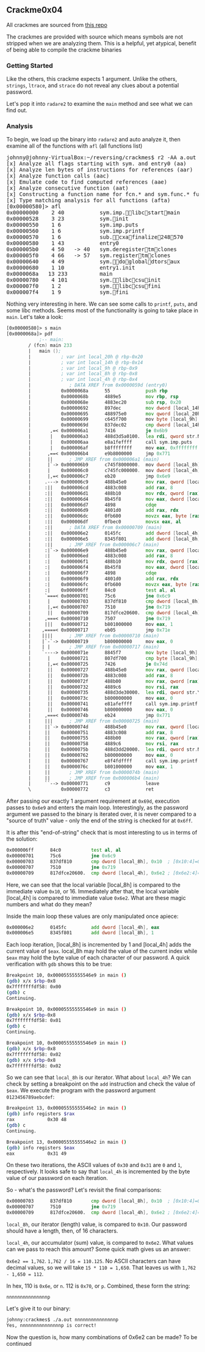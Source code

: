 ## Crackme0x04

All crackmes are sourced from [this repo](https://github.com/leotindall/crackmes)

The crackmes are provided with source which means symbols are not stripped when we are analyzing them. This is a helpful, yet atypical, benefit of being able to compile the crackme binaries

### Getting Started

Like the others, this crackme expects 1 argument. Unlike the others, `strings`, `ltrace`, and `strace` do not reveal any clues about a potential password.

Let's pop it into `radare2` to examine the `main` method and see what we can find out.

### Analysis

To begin, we load up the binary into `radare2` and auto analyze it, then examine all of the functions with `afl` (all functions list)

<pre>
johnny@johnny-VirtualBox:~/reversing/crackmes$ r2 -AA a.out
[x] Analyze all flags starting with sym. and entry0 (aa)
[x] Analyze len bytes of instructions for references (aar)
[x] Analyze function calls (aac)
[x] Emulate code to find computed references (aae)
[x] Analyze consecutive function (aat)
[x] Constructing a function name for fcn.&#42; and sym.func.&#42; functions (aan)
[x] Type matching analysis for all functions (afta)
[0x00000580]> afl
0x00000000    2 40           sym.imp.&#5;&#5;libc&#5;start&#5;main
0x00000528    3 23           sym.&#5;init
0x00000550    1 6            sym.imp.puts
0x00000560    1 6            sym.imp.printf
0x00000570    1 6            sub.&#5;&#5;cxa&#5;finalize&#5;248&#5;570
0x00000580    1 43           entry0
0x000005b0    4 50   -> 40   sym.deregister&#5;tm&#5;clones
0x000005f0    4 66   -> 57   sym.register&#5;tm&#5;clones
0x00000640    4 49           sym.&#5;&#5;do&#5;global&#5;dtors&#5;aux
0x00000680    1 10           entry1.init
0x0000068a   13 233          main
0x00000780    4 101          sym.&#5;&#5;libc&#5;csu&#5;init
0x000007f0    1 2            sym.&#5;&#5;libc&#5;csu&#5;fini
0x000007f4    1 9            sym.&#5;fini
</pre>


Nothing very interesting in here. We can see some calls to `printf`, `puts`, and some libc methods. Seems most of the functionality is going to take place in `main`. Let's take a look:

```asm
[0x00000580]> s main
[0x0000068a]> pdf
            ;-- main:
	    / (fcn) main 233
	    |   main ();
	    |           ; var int local_20h @ rbp-0x20
	    |           ; var int local_14h @ rbp-0x14
	    |           ; var int local_9h @ rbp-0x9
	    |           ; var int local_8h @ rbp-0x8
	    |           ; var int local_4h @ rbp-0x4
	    |              ; DATA XREF from 0x0000059d (entry0)
	    |           0x0000068a      55             push rbp
	    |           0x0000068b      4889e5         mov rbp, rsp
	    |           0x0000068e      4883ec20       sub rsp, 0x20
	    |           0x00000692      897dec         mov dword [local_14h], edi
	    |           0x00000695      488975e0       mov qword [local_20h], rsi
	    |           0x00000699      c645f700       mov byte [local_9h], 0
	    |           0x0000069d      837dec02       cmp dword [local_14h], 2    ; [0x2:4]=0x102464c
	    |       ,=< 0x000006a1      7416           je 0x6b9
	    |       |   0x000006a3      488d3d5a0100.  lea rdi, qword str.Need_exactly_one_argument. ; 0x804 ; "Need exactly one argument." ; const char * s
	    |       |   0x000006aa      e8a1feffff     call sym.imp.puts           ; int puts(const char *s)
	    |       |   0x000006af      b8ffffffff     mov eax, 0xffffffff         ; -1
	    |      ,==< 0x000006b4      e9b8000000     jmp 0x771
	    |      ||      ; JMP XREF from 0x000006a1 (main)
	    |      |`-> 0x000006b9      c745f8000000.  mov dword [local_8h], 0
	    |      |    0x000006c0      c745fc000000.  mov dword [local_4h], 0
	    |      |,=< 0x000006c7      eb20           jmp 0x6e9
	    |     .---> 0x000006c9      488b45e0       mov rax, qword [local_20h]
	    |     :||   0x000006cd      4883c008       add rax, 8
	    |     :||   0x000006d1      488b10         mov rdx, qword [rax]
	    |     :||   0x000006d4      8b45f8         mov eax, dword [local_8h]
	    |     :||   0x000006d7      4898           cdqe
	    |     :||   0x000006d9      4801d0         add rax, rdx                ; '('
	    |     :||   0x000006dc      0fb600         movzx eax, byte [rax]
	    |     :||   0x000006df      0fbec0         movsx eax, al
	    |     :||      ; DATA XREF from 0x00000709 (main)
	    |     :||   0x000006e2      0145fc         add dword [local_4h], eax
	    |     :||   0x000006e5      8345f801       add dword [local_8h], 1
	    |     :||      ; JMP XREF from 0x000006c7 (main)
	    |     :|`-> 0x000006e9      488b45e0       mov rax, qword [local_20h]
	    |     :|    0x000006ed      4883c008       add rax, 8
	    |     :|    0x000006f1      488b10         mov rdx, qword [rax]
	    |     :|    0x000006f4      8b45f8         mov eax, dword [local_8h]
	    |     :|    0x000006f7      4898           cdqe
	    |     :|    0x000006f9      4801d0         add rax, rdx                ; '('
	    |     :|    0x000006fc      0fb600         movzx eax, byte [rax]
	    |     :|    0x000006ff      84c0           test al, al
	    |     `===< 0x00000701      75c6           jne 0x6c9
	    |      |    0x00000703      837df810       cmp dword [local_8h], 0x10  ; [0x10:4]=0x3e0003
	    |      |,=< 0x00000707      7510           jne 0x719
	    |      ||   0x00000709      817dfce20600.  cmp dword [local_4h], 0x6e2 ; [0x6e2:4]=0x83fc4501
	    |     ,===< 0x00000710      7507           jne 0x719
	    |     |||   0x00000712      b801000000     mov eax, 1
	    |    ,====< 0x00000717      eb05           jmp 0x71e
	    |    ||||      ; JMP XREF from 0x00000710 (main)
	    |    |`-`-> 0x00000719      b800000000     mov eax, 0
	    |    | |       ; JMP XREF from 0x00000717 (main)
	    |    `----> 0x0000071e      8845f7         mov byte [local_9h], al
	    |      |    0x00000721      807df700       cmp byte [local_9h], 0
	    |      |,=< 0x00000725      7426           je 0x74d
	    |      ||   0x00000727      488b45e0       mov rax, qword [local_20h]
	    |      ||   0x0000072b      4883c008       add rax, 8
	    |      ||   0x0000072f      488b00         mov rax, qword [rax]
	    |      ||   0x00000732      4889c6         mov rsi, rax
	    |      ||   0x00000735      488d3de30000.  lea rdi, qword str.Yes___s_is_correct ; 0x81f ; "Yes, %s is correct!\n" ; const char * format
	    |      ||   0x0000073c      b800000000     mov eax, 0
	    |      ||   0x00000741      e81afeffff     call sym.imp.printf         ; int printf(const char *format)
	    |      ||   0x00000746      b800000000     mov eax, 0
	    |     ,===< 0x0000074b      eb24           jmp 0x771
	    |     |||      ; JMP XREF from 0x00000725 (main)
	    |     ||`-> 0x0000074d      488b45e0       mov rax, qword [local_20h]
	    |     ||    0x00000751      4883c008       add rax, 8
	    |     ||    0x00000755      488b00         mov rax, qword [rax]
	    |     ||    0x00000758      4889c6         mov rsi, rax
	    |     ||    0x0000075b      488d3dd20000.  lea rdi, qword str.No___s_is_not_correct. ; 0x834 ; "No, %s is not correct.\n" ; const char * format
	    |     ||    0x00000762      b800000000     mov eax, 0
	    |     ||    0x00000767      e8f4fdffff     call sym.imp.printf         ; int printf(const char *format)
	    |     ||    0x0000076c      b801000000     mov eax, 1
	    |     ||       ; JMP XREF from 0x0000074b (main)
	    |     ||       ; JMP XREF from 0x000006b4 (main)
	    |     ``--> 0x00000771      c9             leave
	    \           0x00000772      c3             ret
```

After passing our exactly 1 argument requirement at `0x69d`, execution passes to `0x6e9` and enters the main loop.
Interestingly, as the password argument we passed to the binary is iterated over, it is never compared to a "source of truth" value - only the end of the string is checked for at `0x6ff`.

It is after this "end-of-string" check that is most interesting to us in terms of the solution:

```asm
0x000006ff      84c0           test al, al
0x00000701      75c6           jne 0x6c9
0x00000703      837df810       cmp dword [local_8h], 0x10  ; [0x10:4]=0x3e0003
0x00000707      7510           jne 0x719
0x00000709      817dfce20600.  cmp dword [local_4h], 0x6e2 ; [0x6e2:4]=0x83fc4501
```

Here, we can see that the local variable [local\_8h] is compared to the immediate value `0x10`, or 16. Immediately after that, the local variable [local\_4h] is compared to immediate value `0x6e2`. What are these magic numbers and what do they mean?

Inside the main loop these values are only manipulated once apiece:

```asm
0x000006e2      0145fc         add dword [local_4h], eax
0x000006e5      8345f801       add dword [local_8h], 1
```

Each loop iteration, [local\_8h] is incremented by 1 and [local\_4h] adds the current value of `$eax`. local\_8h may hold the value of the current index while `$eax` may hold the byte value of each character of our password. A quick verification with `gdb` shows this to be true:

```bash
Breakpoint 10, 0x00005555555546e9 in main ()
(gdb) x/x $rbp-0x8
0x7fffffffdf58:	0x00
(gdb) c
Continuing.

Breakpoint 10, 0x00005555555546e9 in main ()
(gdb) x/x $rbp-0x8
0x7fffffffdf58:	0x01
(gdb) c
Continuing.

Breakpoint 10, 0x00005555555546e9 in main ()
(gdb) x/x $rbp-0x8
0x7fffffffdf58:	0x02
(gdb) x/x $rbp-0x8
0x7fffffffdf58:	0x02
```
So we can see that `local_8h` is our iterator. What about `local_4h`? We can check by setting a breakpoint on the `add` instruction and check the value of `$eax`. We execute the program with the password argument `0123456789aebcdef`:

```bash
Breakpoint 13, 0x00005555555546e2 in main ()
(gdb) info registers $rax
rax            0x30 48
(gdb) c
Continuing.

Breakpoint 13, 0x00005555555546e2 in main ()
(gdb) info registers $eax
eax            0x31 49
```
On these two iterations, the ASCII values of `0x30` and `0x31` are `0` and `1`, respectively. It looks safe to say that `local_4h` is incremented by the byte value of our password on each iteration.

So - what's the password? Let's revisit the final comparisons:

```asm
0x00000703      837df810       cmp dword [local_8h], 0x10  ; [0x10:4]=0x3e0003
0x00000707      7510           jne 0x719
0x00000709      817dfce20600.  cmp dword [local_4h], 0x6e2 ; [0x6e2:4]=0x83fc4501
```

`local_8h`, our iterator (length) value, is compared to `0x10`. Our password should have a length, then, of 16 characters.

`local_4h`, our accumulator (sum) value, is compared to `0x6e2`. What values can we pass to reach this amount? Some quick math gives us an answer:

`0x6e2 == 1,762`. `1,762 / 16 = 110.125`. No ASCII characters can have decimal values, so we will take `15 * 110 = 1,650`. That leaves us with `1,762 - 1,650 = 112`.

In hex, 110 is `0x6e`, or `n`. 112 is `0x70`, or `p`. Combined, these form the string:

`nnnnnnnnnnnnnnnp`

Let's give it to our binary:

```bash
johnny:crackmes$ ./a.out nnnnnnnnnnnnnnnp
Yes, nnnnnnnnnnnnnnnp is correct!
```

Now the question is, how many combinations of 0x6e2 can be made? To be continued
